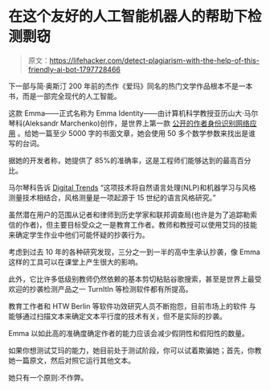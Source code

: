 # 在这个友好的人工智能机器人的帮助下检测剽窃

> 原文：<https://lifehacker.com/detect-plagiarism-with-the-help-of-this-friendly-ai-bot-1797728466>

下一部与简·奥斯汀 200 年前的杰作《爱玛》同名的热门文学作品根本不是一本书，而是一部完全现代的人工智能。



这款 Emma——正式名称为 Emma Identity——由计算机科学教授亚历山大·马尔琴科(Aleksandr Marchenko)创作，是世界上第一款 [公开的作者身份识别网络应用](http://emmaidentity.com/) 。给她一篇至少 5000 字的书面文章，她会使用 50 多个数学参数来找出是谁写的台词。

据她的开发者称，她提供了 85%的准确率，这是工程师们能够达到的最高百分比。

马尔琴科告诉 [Digital Trends](https://www.digitaltrends.com/cool-tech/emma-identity-ai-web-app/amp/) “这项技术将自然语言处理(NLP)和机器学习与风格测量技术相结合，风格测量是一项起源于 15 世纪的语言风格研究。”

虽然潜在用户的范围从记者和律师到历史学家和联邦调查局(也许是为了追踪勒索信的作者)，但主要目标受众之一是教育工作者。教师和教授可以使用艾玛的技能来确定学生作业中他们可能怀疑的抄袭行为。

考虑到过去 10 年的各种研究发现，三分之一到一半的高中生承认抄袭，像 Emma 这样的工具可以在课堂上产生很大的影响。

此外，它比许多低级别教师仍然依赖的基本剪切粘贴谷歌搜索，甚至是世界上最受欢迎的抄袭检测产品之一 TurnItIn 等检测软件都有所提高。

教育工作者和 HTW Berlin 等软件功效研究人员不断抱怨，目前市场上的软件 与能够通过扫描文本来确定文本平行度的技术有关，但不是实际的抄袭。

Emma 以如此高的准确度确定作者的能力应该会减少假阴性和假阳性的数量。

如果你想测试艾玛的能力，她目前处于测试阶段，你可以试着欺骗她；首先，你教她一篇原文，然后对照它运行其他文本。

她只有一个原则:不作弊。
